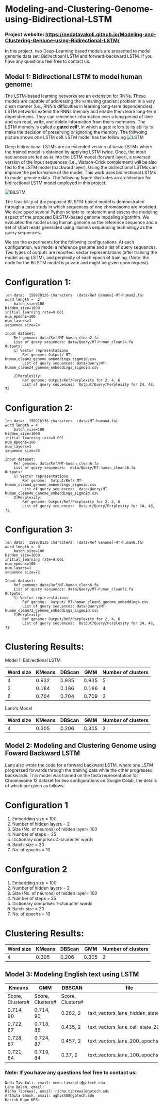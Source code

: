 # Modeling-and-Clustering-Genome-using-Bidirectional-LSTM

### Project website: https://nedatavakoli.github.io/Modeling-and-Clustering-Genome-using-Bidirectional-LSTM/

In this project, two Deep-Learning based models are presented to model genome data set: Bidirectioanl LSTM and forward-backward LSTM. If you have any questions feel free to contact us.
##  Model 1: Bidirectional LSTM to model human genome:
The LSTM-based learning networks are an extension for RNNs. These models are capable of addressing the vanishing gradient problem in a very clean manner (i.e., RNN's difficulties in learning long-term dependencies). LSTM networks extend the RNNs memory and enable them learn long-term dependencies. They can remember information over a long period of time and can read, write, and delete information from theirs memories. The LSTM memory is called a **gated cell***, in which a gate refers to its ability to make the decision of preserving or ignoring the memory. The follwoing picture shows one LSTM cell.
LSTM model has the following 
![LSTM](CS6220-ModeilingGenome/Architecture/lstm.png)


Deep bidirectional LSTMs are an extended version of basic LSTMs where the trained model is obtained by applying LSTM twice. Once, the input sequences are fed as-is into the LSTM model (forward layer), a reversed version of the input sequences (i.e., Watson-Crick complement) will be also fed to the LSTM model (backward layer). Using the bidirectional LSTMs can improve the performance of the model. This work uses bidirectional LSTMs to model genome data. The following figure illustrates an architecture for bidirectional LSTM model employed in this project.

![BiLSTM](CS6220-ModeilingGenome/Architecture/BiLSTM.png)

The feasibility of the proposed BiLSTM-based model is demonstrated through a case study in which sequences of one chromosome are modeled. We developed several Python scripts to implement and assess the modeling aspect of the proposed BiLSTM-based genome modeling algorithm. We evaluated the model using human genome as the reference sequence and a set of short reads generated using Illumina sequencing technology as the query sequences. 


We ran the experiments for the following configurations. At each configuration, we model a reference genome and a list of query sequences. Two types of outputs are reported: vector representations (after training the model using LSTM), and perplexity of each epoch of training. (Note: the code for the BiLSTM model is private and might be given upon request).


# Configuration 1:
	len data:  158970136 characters  (data/Ref Genome]-MT-human2.fa)
	word length =  2
        batch_size=100
	hidden_size=1000
	initial_learning rate=0.001
	num_epochs=100
	num_layers=1
	sequence size=24

	Input dataset:
		Ref genome: data/Ref/MT-human_clean2.fa
		List of query sequences: data/Query/MT-human_clean24.fa
	Outputs:
		1) Vector representations
			Ref genome: Output/ MT-human_clean2_genome_embeddings_sigmoid.csv
			List of query sequences: data/Query/MT-human_clean24_genome_embeddings_sigmoid.csv

		2)Perplexity: 
			Ref genome: Output/Ref/Perplexity for 2, 4, 6
			List of query sequences:  Output/Query/Perplexity for 24, 48, 72
			

# Configuration 2:
	len data:  158970136 characters  (data/MT-human4.fa)
	word length = 4
        batch_size=100
	hidden_size=1000
	initial_learning rate=0.001
	num_epochs=100
	num_layers=1
	sequence size=48

	Input dataset:
		Ref genome: data/Ref/MT-human_clean6.fa
		List of query sequences:  data/Query/MT-human_clean48.fa
	Outputs:
		1) Vector representations
			Ref genome:  Output/Ref/ MT-human_clean4_genome_embeddings_sigmoid.csv
			List of query sequences:  data/Query/MT-human_clean48_genome_embeddings_sigmoid.csv
		2)Perplexity: 
			Ref genome: Output/Ref/Perplexity for 2, 4, 6
			List of query sequences:  Output/Query/Perplexity for 24, 48, 72

			

# Configuration 3:
	len data:  158970136 characters  (data/Ref Genome]-MT-human6.fa)
	word length =  6
        batch_size=100
	hidden_size=1000
	initial_learning rate=0.001
	num_epochs=100
	num_layers=1
	sequence size=72

	Input dataset:
		Ref genome: data/Ref/MT-human_clean6.fa
		List of query sequences: data/Query/MT-human_clean72.fa
	Outputs:
		1) Vector representations
			Ref genome:  Output/ MT-human_clean6_genome_embeddings.csv
			List of query sequences: data/Query/MT-human_clean72_genome_embeddings_sigmoid.csv
		2)Perplexity: 
			Ref genome: Output/Ref/Perplexity for 2, 4, 6
			List of query sequences:  Output/Query/Perplexity for 24, 48, 72
			
			
# Clustering Results:
 Model 1: Bidirectional LSTM 

|Word size | KMeans | DBScan | GMM | Number of clusters |
|--------- | ------ | ------ | --- | ------------------ |
|4 | 0.932 | 0.935 | 0.935 | 5 |
|2 | 0.184 | 0.186 | 0.186 | 4 |
|6 | 0.704 | 0.704 | 0.709 | 2 |

Lane's Model

|Word size | KMeans | DBScan | GMM | Number of clusters |
|--------- | ------ | ------ | --- | ------------------ |
| 4 | 0.305 | 0.206 | 0.305 | 2 |

##  Model 2:  Modeling and Clustering Genome using Foward Backward LSTM
Lane also wrote the code for a forward backward LSTM, where one LSTM progressed forwards through the training data while the other progressed backwards.
This model was trained on the fasta representation for Chromosome 12 dataset for two configurations on Google Colab, the details of which are given as follows:

# Configuration 1
1) Embedding size = 100
2) Number of hidden layers = 2
2) Size (No. of neurons) of hidden layer= 100
3) Number of steps = 35
4) Dictionary comprises 4-character words
5) Batch-size = 20
6) No. of epochs = 10


# Confguration 2 
1) Embedding size = 100
2) Number of hidden layers = 2
2) Size (No. of neurons) of hidden layer= 100
3) Number of steps = 35
4) Dictionary comprises 1-character words
5) Batch-size = 20
6) No. of epochs = 10

# Clustering Results:

|Word size | KMeans | DBScan | GMM | Number of clusters |
|--------- | ------ | ------ | --- | ------------------ |
| 4 | 0.305 | 0.206 | 0.305 | 2 |




##  Model 3:  Modeling English text using LSTM

|Kmeans | GMM | DBSCAN | file |
|------|-----|--------|------|
| Score, Clusters#| Score, Clusters#| Score, Clusters#||
| 0.714, 90 | 0.714, 90 | 0.282, 2  | text_vectors_lane_hidden_state_200 |
| 0.722, 87 | 0.718, 88 | 0.435, 2  | text_vectors_lane_cell_state_200|
| 0.728, 87 | 0.724, 87 |	0.457, 2 | text_vectors_lane_200_epochs|
| 0.721, 84 | 0.719, 84 | 0.37, 2   | text_vectors_lane_100_epochs|




### Note:  If you have any questions feel free to contact us:
	Neda Tavakoli, email: neda.tavakoli@gatech.edu, 
	Lane Dalan, email:
	Richa Tibrewal, email: richa.tibrewal@gatech.edu
	Arthita Ghosh, email: aghosh80@gatech.edu
	Harish Kupo KPS:

